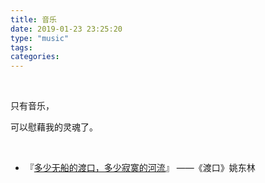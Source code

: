 ```yaml
---
title: 音乐
date: 2019-01-23 23:25:20
type: "music"
tags:
categories:
---
```


​          

只有音乐，

可以慰藉我的灵魂了。

​         

* 『[多少无船的渡口，多少寂寞的河流](https://hushhw.cn/posts/essay/49a78271.html)』 ——《渡口》姚东林

